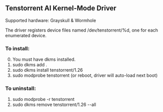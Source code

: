 ## Tenstorrent AI Kernel-Mode Driver

Supported hardware: Grayskull & Wormhole

The driver registers device files named /dev/tenstorrent/%d, one for each enumerated device.

### To install:

0. You must have dkms installed.
1. sudo dkms add .
2. sudo dkms install tenstorrent/1.26
3. sudo modprobe tenstorrent (or reboot, driver will auto-load next boot)

### To uninstall:
1. sudo modprobe -r tenstorrent
2. sudo dkms remove tenstorrent/1.26 --all
